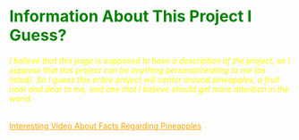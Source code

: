 <head>
  <title>Project 0</title>
  </head>
  
  <style>
    h1 {
      color:green;
  }
    h6 {
      color:yellow;
  }
    a {
      color:orange;
  }
  
  </style>
  
  <body>
  <h1>Information About This Project I Guess?</h1>
  <h6>I believe that this page is supposed to have a description of the project, so I suppose that this project can be anything personal/relating to me (as listed). So I guess this entire project will center around pineapples, a fruit near and dear to me, and one that I believe should get more attention in the world.</h6>
  
<a href="https://www.youtube.com/watch?v=dQw4w9WgXcQ">Interesting Video About Facts Regarding Pineapples</a>

  

